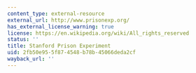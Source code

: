 ```yaml
---
content_type: external-resource
external_url: http://www.prisonexp.org/
has_external_license_warning: true
license: https://en.wikipedia.org/wiki/All_rights_reserved
status: ''
title: Stanford Prison Experiment
uid: 2fb50e95-5f87-4548-b78b-45066deda2cf
wayback_url: ''
---
```

